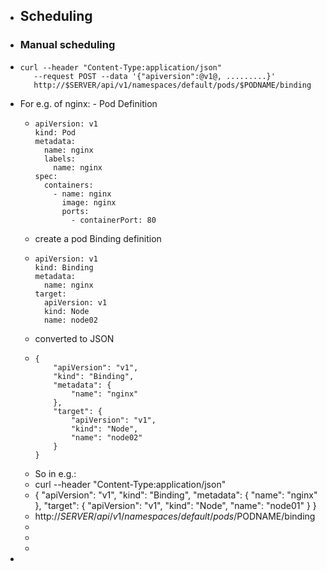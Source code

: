 - ## Scheduling
- ### Manual scheduling
- ```
  curl --header "Content-Type:application/json" 
  	 --request POST --data '{"apiversion":@v1@, .........}'
  	 http://$SERVER/api/v1/namespaces/default/pods/$PODNAME/binding
  
  ```
- For e.g. of nginx: - Pod Definition
	- ```
	  apiVersion: v1
	  kind: Pod
	  metadata:
	    name: nginx
	    labels:
	      name: nginx
	  spec:
	    containers:
	      - name: nginx
	        image: nginx
	        ports:
	          - containerPort: 80
	  
	  ```
	- create a pod Binding definition
	- ```
	  apiVersion: v1
	  kind: Binding
	  metadata:
	    name: nginx
	  target:
	    apiVersion: v1
	    kind: Node
	    name: node02
	  
	  ```
	- converted to JSON
	- ```
	  {
	      "apiVersion": "v1",
	      "kind": "Binding",
	      "metadata": {
	          "name": "nginx"
	      },
	      "target": {
	          "apiVersion": "v1",
	          "kind": "Node",
	          "name": "node02"
	      }
	  }
	  
	  ```
	- So in e.g.:
	- curl --header "Content-Type:application/json"
	- {
	      "apiVersion": "v1",
	      "kind": "Binding",
	      "metadata": {
	          "name": "nginx"
	      },
	      "target": {
	          "apiVersion": "v1",
	          "kind": "Node",
	          "name": "node01"
	      }
	  }
	- http://$SERVER/api/v1/namespaces/default/pods/$PODNAME/binding
	-
	-
	-
-
